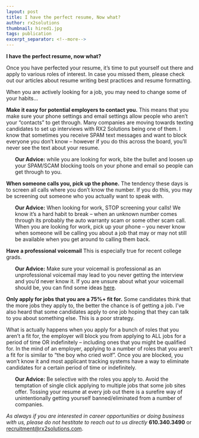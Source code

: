 ```yaml
---
layout: post
title: I have the perfect resume, Now what?
author: rx2solutions
thumbnail: hired1.jpg
tags: publication
excerpt_separator: <!--more-->
---
```


**I have the perfect resume, now what?**

Once you have perfected your resume, it’s time to put yourself out there and apply to various roles of interest.  In case you missed them, please check out our articles about resume writing best practices and resume formatting.
<!--more-->

When you are actively looking for a job, you may need to change some of your habits…


**Make it easy for potential employers to contact you.**
This means that you make sure your phone settings and email settings allow people who aren’t your “contacts” to get through.  Many companies are moving towards texting candidates to set up interviews with RX2 Solutions being one of them.  I know that sometimes you receive SPAM text messages and want to block everyone you don’t know – however if you do this across the board, you’ll never see the text about your resume.  

<ul>
<strong>Our Advice:</strong> while you are looking for work, bite the bullet and loosen up your SPAM/SCAM blocking tools on your phone and email so people can get through to you.
</ul>


**When someone calls you, pick up the phone.**
The tendency these days is to screen all calls where you don’t know the number.  If you do this, you may be screening out someone who you actually want to speak with.  

<ul>
<strong>Our Advice:</strong>  When looking for work, STOP screening your calls!  We know it’s a hard habit to break – when an unknown number comes through its probably the auto warranty scam or some other scam call.  When you are looking for work, pick up your phone – you never know when someone will be calling you about a job that may or may not still be available when you get around to calling them back.
</ul>



**Have a professional voicemail**
This is especially true for recent college grads.

<ul>
<strong>Our Advice:</strong>  Make sure your voicemail is professional as an unprofessional voicemail may lead to you never getting the interview and you’d never know it.  If you are unsure about what your voicemail should be, you can find some ideas <a href="https://corporatefinanceinstitute.com/resources/careers/soft-skills/professional-voicemail-greetings/">here</a>.
</ul>


**Only apply for jobs that you are a 75%+ fit for.**
Some candidates think that the more jobs they apply to, the better the chance is of getting a job.  I’ve also heard that some candidates apply to one job hoping that they can talk to you about something else.  This is a poor strategy.

What is actually happens when you apply for a bunch of roles that you aren’t a fit for, the employer will block you from applying to ALL jobs for a period of time OR indefinitely – including ones that you might be qualified for.  In the mind of an employer, applying to a number of roles that you aren’t a fit for is similar to “the boy who cried wolf”.  Once you are blocked, you won’t know it and most applicant tracking systems have a way to eliminate candidates for a certain period of time or indefinitely.  

<ul>
 <strong>Our Advice:</strong>  Be selective with the roles you apply to.  Avoid the temptation of single click applying to multiple jobs that some job sites offer.  Tossing your resume at every job out there is a surefire way of unintentionally getting yourself banned/eliminated from a number of companies.
 </ul>
 

*As always if you are interested in career opportunities or doing business with us, please do not hestitate to reach out to us directly* **610.340.3490** or <recruitment@rx2solutions.com>. 
